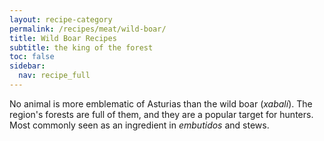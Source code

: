 ```yaml
---
layout: recipe-category
permalink: /recipes/meat/wild-boar/
title: Wild Boar Recipes
subtitle: the king of the forest
toc: false
sidebar:
  nav: recipe_full
---
```

No animal is more emblematic of Asturias than the wild boar (*xabalí*). The region's forests are full of them, and they are a popular target for hunters. Most commonly seen as an ingredient in *embutidos* and stews. 
